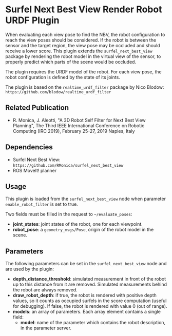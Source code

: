 Surfel Next Best View Render Robot URDF Plugin
==============================================

When evaluating each view pose to find the NBV, the robot configuration to reach the view poses should be considered.
If the robot is between the sensor and the target region, the view pose may be occluded and should receive a lower score.
This plugin extends the `surfel_next_best_view` package by rendering the robot model in the virtual view of the sensor, to properly predict which parts of the scene would be occluded.

The plugin requires the URDF model of the robot.
For each view pose, the robot configuration is defined by the state of its joints.

The plugin is based on the `realtime_urdf_filter` package by Nico Blodow:  
``https://github.com/blodow/realtime_urdf_filter``

Related Publication
-------------------

+ R. Monica, J. Aleotti, "A 3D Robot Self Filter for Next Best View Planning", The Third IEEE International Conference on Robotic Computing (IRC 2019), February 25-27, 2019 Naples, Italy

Dependencies
------------

+ Surfel Next Best View: `https://github.com/RMonica/surfel_next_best_view`
+ ROS MoveIt! planner

Usage
-----

This plugin is loaded from the `surfel_next_best_view` node when parameter `enable_robot_filter` is set to true.

Two fields must be filled in the request to `~/evaluate_poses`:

+ **joint_states**: joint states of the robot, one for each viewpoint.
+ **robot_pose**: a `geometry_msgs/Pose`, origin of the robot model in the scene.

Parameters
----------

The following parameters can be set in the `surfel_next_best_view` node and are used by the plugin:

+ **depth_distance_threshold**: simulated measurement in front of the robot up to this distance from it are removed. Simulated measurements behind the robot are always removed.
+ **draw_robot_depth**: if true, the robot is rendered with positive depth values, so it counts as occupied surfels in the score computation (useful for debugging). If false, the robot is rendered with value 0 (out of range).
+ **models**: an array of parameters. Each array element contains a single field:
    + **model**: name of the parameter which contains the robot description, in the parameter server.

